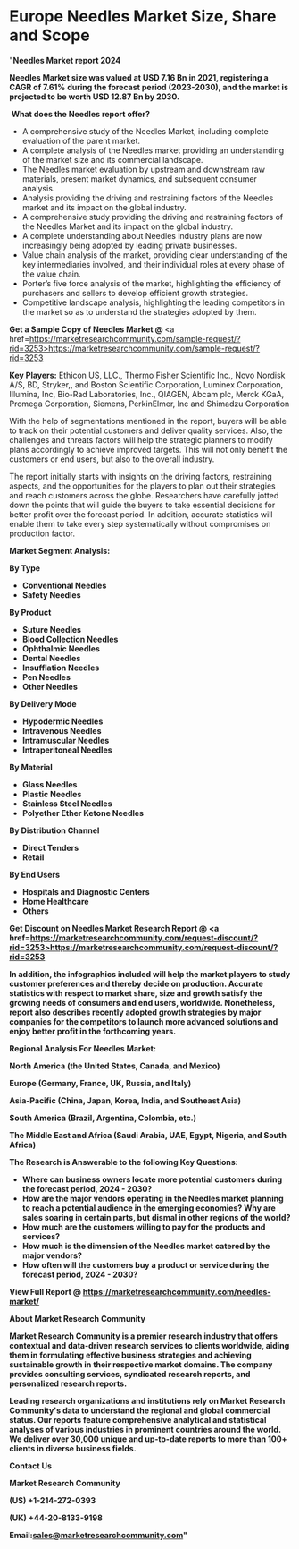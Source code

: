 # Europe Needles Market Size, Share and Scope
"<strong>Needles Market report 2024</strong>

<strong>Needles Market size was valued at USD 7.16 Bn in 2021, registering a CAGR of 7.61% during the forecast period (2023-2030), and the market is projected to be worth USD 12.87 Bn by 2030.</strong>

 <strong><b>What does the Needles report offer?</b></strong>
<ul>
  <li>A comprehensive study of the Needles Market, including complete evaluation of the parent market.</li>
  <li>A complete analysis of the Needles market providing an understanding of the market size and its commercial landscape.</li>
  <li>The Needles market evaluation by upstream and downstream raw materials, present market dynamics, and subsequent consumer analysis.</li>
  <li>Analysis providing the driving and restraining factors of the Needles market and its impact on the global industry.</li>
  <li>A comprehensive study providing the driving and restraining factors of the Needles Market and its impact on the global industry.</li>
  <li>A complete understanding about Needles industry plans are now increasingly being adopted by leading private businesses.</li>
  <li>Value chain analysis of the market, providing clear understanding of the key intermediaries involved, and their individual roles at every phase of the value chain.</li>
  <li>Porter’s five force analysis of the market, highlighting the efficiency of purchasers and sellers to develop efficient growth strategies.</li>
  <li>Competitive landscape analysis, highlighting the leading competitors in the market so as to understand the strategies adopted by them.</li>
</ul>

<strong>Get a Sample Copy of Needles Market @ </strong><a href=https://marketresearchcommunity.com/sample-request/?rid=3253><u>https://marketresearchcommunity.com/sample-request/?rid=3253</u></a>

<strong>Key Players:</strong> 
Ethicon US, LLC., Thermo Fisher Scientific Inc., Novo Nordisk A/S, BD, Stryker,, and Boston Scientific Corporation, Luminex Corporation, Illumina, Inc, Bio-Rad Laboratories, Inc., QIAGEN, Abcam plc, Merck KGaA, Promega Corporation, Siemens, PerkinElmer, Inc and Shimadzu Corporation

With the help of segmentations mentioned in the report, buyers will be able to track on their potential customers and deliver quality services. Also, the challenges and threats factors will help the strategic planners to modify plans accordingly to achieve improved targets. This will not only benefit the customers or end users, but also to the overall industry.

The report initially starts with insights on the driving factors, restraining aspects, and the opportunities for the players to plan out their strategies and reach customers across the globe. Researchers have carefully jotted down the points that will guide the buyers to take essential decisions for better profit over the forecast period. In addition, accurate statistics will enable them to take every step systematically without compromises on production factor.

<strong>Market Segment Analysis:</strong>


<strong><strong>By Type</strong></h4>
<ul>
 	<li>Conventional Needles</li>
 	<li>Safety Needles</li>
</ul>
<strong><strong>By Product</strong></h4>
<ul>
 	<li>Suture Needles</li>
 	<li>Blood Collection Needles</li>
 	<li>Ophthalmic Needles</li>
 	<li>Dental Needles</li>
 	<li>Insufflation Needles</li>
 	<li>Pen Needles</li>
 	<li>Other Needles</li>
</ul>
<strong><strong>By Delivery Mode</strong></h4>
<ul>
 	<li>Hypodermic Needles</li>
 	<li>Intravenous Needles</li>
 	<li>Intramuscular Needles</li>
 	<li>Intraperitoneal Needles</li>
</ul>
<strong><strong>By Material</strong></h4>
<ul>
 	<li>Glass Needles</li>
 	<li>Plastic Needles</li>
 	<li>Stainless Steel Needles</li>
 	<li>Polyether Ether Ketone Needles</li>
</ul>
<strong><strong>By Distribution Channel</strong></h4>
<ul>
 	<li>Direct Tenders</li>
 	<li>Retail</li>
</ul>
<strong><strong>By End Users</strong></h4>
<ul>
 	<li>Hospitals and Diagnostic Centers</li>
 	<li>Home Healthcare</li>
 	<li>Others</li>
</ul>

<strong>Get Discount on Needles Market Research Report @ </b></strong><a href=https://marketresearchcommunity.com/request-discount/?rid=3253><u>https://marketresearchcommunity.com/request-discount/?rid=3253</u></a>

In addition, the infographics included will help the market players to study customer preferences and thereby decide on production. Accurate statistics with respect to market share, size and growth satisfy the growing needs of consumers and end users, worldwide. Nonetheless, report also describes recently adopted growth strategies by major companies for the competitors to launch more advanced solutions and enjoy better profit in the forthcoming years.

<strong>Regional Analysis For Needles Market:</strong>

<strong>North America</strong> (the United States, Canada, and Mexico)

<strong>Europe</strong> (Germany, France, UK, Russia, and Italy)

<strong>Asia-Pacific</strong> (China, Japan, Korea, India, and Southeast Asia)

<strong>South America</strong> (Brazil, Argentina, Colombia, etc.)

<strong>The Middle East and Africa</strong> (Saudi Arabia, UAE, Egypt, Nigeria, and South Africa)

<strong>The Research is Answerable to the following Key Questions:</strong>
<ul>
 	<li>Where can business owners locate more potential customers during the forecast period, 2024 - 2030?</li>
 	<li>How are the major vendors operating in the Needles market planning to reach a potential audience in the emerging economies? Why are sales soaring in certain parts, but dismal in other regions of the world?</li>
 	<li>How much are the customers willing to pay for the products and services?</li>
 	<li>How much is the dimension of the Needles market catered by the major vendors?</li>
 	<li>How often will the customers buy a product or service during the forecast period, 2024 - 2030?</li>
</ul>

<strong>View Full Report @</strong> <a href=https://marketresearchcommunity.com/needles-market/>https://marketresearchcommunity.com/needles-market/</a>

<strong>About Market Research Community</strong>

Market Research Community is a premier research industry that offers contextual and data-driven research services to clients worldwide, aiding them in formulating effective business strategies and achieving sustainable growth in their respective market domains. The company provides consulting services, syndicated research reports, and personalized research reports.

Leading research organizations and institutions rely on Market Research Community's data to understand the regional and global commercial status. Our reports feature comprehensive analytical and statistical analyses of various industries in prominent countries around the world. We deliver over 30,000 unique and up-to-date reports to more than 100+ clients in diverse business fields.

<strong>Contact Us</strong>

<strong>Market Research Community</strong>

(US) +1-214-272-0393

(UK) +44-20-8133-9198

<strong>Email:</strong>sales@marketresearchcommunity.com"
